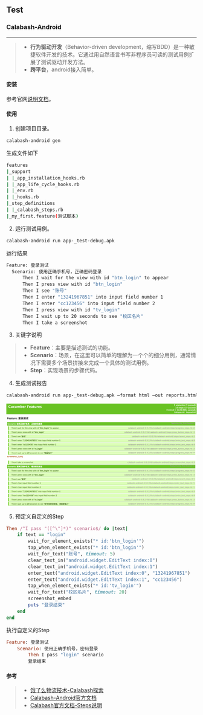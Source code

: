 ## Test

### Calabash-Android
---
> - **行为驱动开发**（Behavior-driven development，缩写BDD）是一种敏捷软件开发的技术。它通过用自然语言书写非程序员可读的测试用例扩展了测试驱动开发方法。
> - **跨平台**，android接入简单。

#### 安装
参考官网[说明文档](https://github.com/calabash/calabash-android/blob/master/documentation/installation.md)。
#### 使用
1. 创建项目目录。
```bash
calabash-android gen
```
生成文件如下
```bash
features
|_support
| |_app_installation_hooks.rb
| |_app_life_cycle_hooks.rb
| |_env.rb
| |_hooks.rb
|_step_definitions
| |_calabash_steps.rb
|_my_first.feature(测试脚本)
```

2. 运行测试用例。
```bash
calabash-android run app-_test-debug.apk
```
运行结果
```bash
Feature: 登录测试
  Scenario: 使用正确手机号，正确密码登录
	  Then I wait for the view with id "btn_login" to appear
	  Then I press view with id "btn_login"
	  Then I see "账号"
	  Then I enter "13241967851" into input field number 1
	  Then I enter "cc123456" into input field number 2
	  Then I press view with id "tv_login"
	  Then I wait up to 20 seconds to see "校区名片"
	  Then I take a screenshot
```

3. 关键字说明
> - **Feature**：主要是描述测试的功能。
> - **Scenario**：场景，在这里可以简单的理解为一个个的细分用例，通常情况下需要多个场景拼接来完成一个具体的测试用例。
> - **Step**：实现场景的步骤代码。

4. 生成测试报告
```bash
calabash-android run app-_test-debug.apk —format html —out reports.html —format pretty
```
![测试报告](/calabash/calabash_repost_shot.png)

5. 预定义自定义的Step
```ruby
Then /^I pass "([^\"]*)" scenario$/ do |text|
	if text == "login"
		wait_for_element_exists("* id:'btn_login'")
		tap_when_element_exists("* id:'btn_login'")
		wait_for_text("账号", timeout: 5)
		clear_text_in("android.widget.EditText index:0")
		clear_text_in("android.widget.EditText index:1")
		enter_text("android.widget.EditText index:0", "13241967851")
		enter_text("android.widget.EditText index:1", "cc123456")
		tap_when_element_exists("* id:'tv_login'")
		wait_for_text("校区名片", timeout: 20)
		screenshot_embed
		puts "登录结束"
	end
end
```
执行自定义的Step
```ruby
Feature: 登录测试
	Scenario: 使用正确手机号，密码登录
		Then I pass "login" scenario
		登录结束
```
#### 参考
> - [饿了么物流技术-Calabash探索](http://lrd.ele.me/2017/03/20/Calabash%E6%8E%A2%E7%B4%A21-Run%20Calabash/)
> - [Calabash-Android官方文档](https://github.com/calabash/calabash-android/blob/master/ruby-gem/lib/calabash-android/canned_steps.md)
> - [Calabash官方文档-Steps说明](https://github.com/calabash/calabash-android/blob/master/ruby-gem/lib/calabash-android/canned_steps.md)

